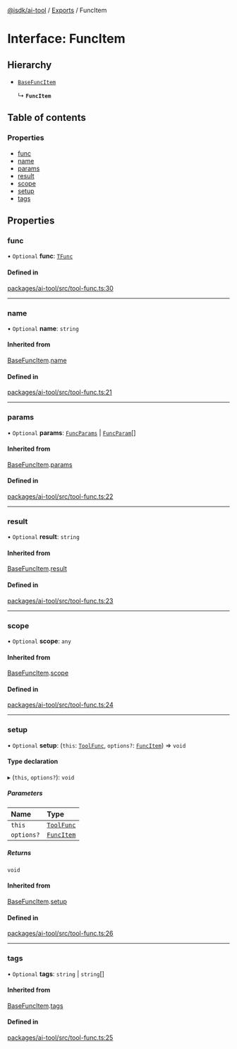 [@isdk/ai-tool](../README.md) / [Exports](../modules.md) / FuncItem

# Interface: FuncItem

## Hierarchy

- [`BaseFuncItem`](BaseFuncItem.md)

  ↳ **`FuncItem`**

## Table of contents

### Properties

- [func](FuncItem.md#func)
- [name](FuncItem.md#name)
- [params](FuncItem.md#params)
- [result](FuncItem.md#result)
- [scope](FuncItem.md#scope)
- [setup](FuncItem.md#setup)
- [tags](FuncItem.md#tags)

## Properties

### func

• `Optional` **func**: [`TFunc`](../modules.md#tfunc)

#### Defined in

[packages/ai-tool/src/tool-func.ts:30](https://github.com/isdk/ai-tool.js/blob/7204de5b4de6ebcdc7ec35b59d21cafca7d13309/src/tool-func.ts#L30)

___

### name

• `Optional` **name**: `string`

#### Inherited from

[BaseFuncItem](BaseFuncItem.md).[name](BaseFuncItem.md#name)

#### Defined in

[packages/ai-tool/src/tool-func.ts:21](https://github.com/isdk/ai-tool.js/blob/7204de5b4de6ebcdc7ec35b59d21cafca7d13309/src/tool-func.ts#L21)

___

### params

• `Optional` **params**: [`FuncParams`](FuncParams.md) \| [`FuncParam`](FuncParam.md)[]

#### Inherited from

[BaseFuncItem](BaseFuncItem.md).[params](BaseFuncItem.md#params)

#### Defined in

[packages/ai-tool/src/tool-func.ts:22](https://github.com/isdk/ai-tool.js/blob/7204de5b4de6ebcdc7ec35b59d21cafca7d13309/src/tool-func.ts#L22)

___

### result

• `Optional` **result**: `string`

#### Inherited from

[BaseFuncItem](BaseFuncItem.md).[result](BaseFuncItem.md#result)

#### Defined in

[packages/ai-tool/src/tool-func.ts:23](https://github.com/isdk/ai-tool.js/blob/7204de5b4de6ebcdc7ec35b59d21cafca7d13309/src/tool-func.ts#L23)

___

### scope

• `Optional` **scope**: `any`

#### Inherited from

[BaseFuncItem](BaseFuncItem.md).[scope](BaseFuncItem.md#scope)

#### Defined in

[packages/ai-tool/src/tool-func.ts:24](https://github.com/isdk/ai-tool.js/blob/7204de5b4de6ebcdc7ec35b59d21cafca7d13309/src/tool-func.ts#L24)

___

### setup

• `Optional` **setup**: (`this`: [`ToolFunc`](../classes/ToolFunc.md), `options?`: [`FuncItem`](FuncItem.md)) => `void`

#### Type declaration

▸ (`this`, `options?`): `void`

##### Parameters

| Name | Type |
| :------ | :------ |
| `this` | [`ToolFunc`](../classes/ToolFunc.md) |
| `options?` | [`FuncItem`](FuncItem.md) |

##### Returns

`void`

#### Inherited from

[BaseFuncItem](BaseFuncItem.md).[setup](BaseFuncItem.md#setup)

#### Defined in

[packages/ai-tool/src/tool-func.ts:26](https://github.com/isdk/ai-tool.js/blob/7204de5b4de6ebcdc7ec35b59d21cafca7d13309/src/tool-func.ts#L26)

___

### tags

• `Optional` **tags**: `string` \| `string`[]

#### Inherited from

[BaseFuncItem](BaseFuncItem.md).[tags](BaseFuncItem.md#tags)

#### Defined in

[packages/ai-tool/src/tool-func.ts:25](https://github.com/isdk/ai-tool.js/blob/7204de5b4de6ebcdc7ec35b59d21cafca7d13309/src/tool-func.ts#L25)
